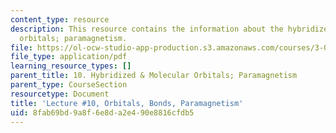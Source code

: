 ```yaml
---
content_type: resource
description: This resource contains the information about the hybridized & molecular
  orbitals; paramagnetism.
file: https://ol-ocw-studio-app-production.s3.amazonaws.com/courses/3-091sc-introduction-to-solid-state-chemistry-fall-2010/8fab69bd9a8f6e8da2e490e8816cfdb5_MIT3_091SCF09_lec10.pdf
file_type: application/pdf
learning_resource_types: []
parent_title: 10. Hybridized & Molecular Orbitals; Paramagnetism
parent_type: CourseSection
resourcetype: Document
title: 'Lecture #10, Orbitals, Bonds, Paramagnetism'
uid: 8fab69bd-9a8f-6e8d-a2e4-90e8816cfdb5
---
```


